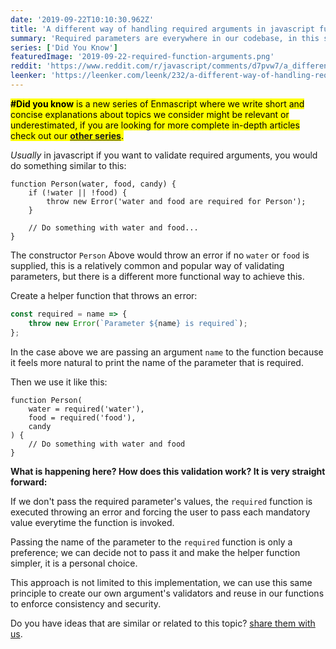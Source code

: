 ```yaml
---
date: '2019-09-22T10:10:30.962Z'
title: 'A different way of handling required arguments in javascript functions'
summary: 'Required parameters are everywhere in our codebase, in this short article we are going to explore a different way of handling them that might just be your new favorite approach.'
series: ['Did You Know']
featuredImage: '2019-09-22-required-function-arguments.png'
reddit: 'https://www.reddit.com/r/javascript/comments/d7pvw7/a_different_way_of_handling_required_arguments_in/'
leenker: 'https://leenker.com/leenk/232/a-different-way-of-handling-required-arguments-in-javascript-functions'
---
```


<mark>**#Did you know** is a new series of Enmascript where we write short and concise explanations about topics we consider might be relevant or underestimated, if you are looking for more complete in-depth articles check out our **[other series](/series)**.</mark>

_Usually_ in javascript if you want to validate required arguments, you would do something similar to this:

```javascript{2,3,4}
function Person(water, food, candy) {
    if (!water || !food) {
        throw new Error('water and food are required for Person');
    }

    // Do something with water and food...
}
```

The constructor `Person` Above would throw an error if no `water` or `food` is supplied, this is a relatively common and popular way of validating parameters, but there is a different more functional way to achieve this.

Create a helper function that throws an error:

```javascript
const required = name => {
    throw new Error(`Parameter ${name} is required`);
};
```

In the case above we are passing an argument `name` to the function because it feels more natural to print the name of the parameter that is required.

Then we use it like this:

```javascript{2,3}
function Person(
    water = required('water'),
    food = required('food'),
    candy
) {
    // Do something with water and food
}
```

**What is happening here? How does this validation work? It is very straight forward:**

If we don't pass the required parameter's values, the `required` function is executed throwing an error and forcing the user to pass each mandatory value everytime the function is invoked.

Passing the name of the parameter to the `required` function is only a preference; we can decide not to pass it and make the helper function simpler, it is a personal choice.

This approach is not limited to this implementation, we can use this same principle to create our own argument's validators and reuse in our functions to enforce consistency and security.

Do you have ideas that are similar or related to this topic? [share them with us](https://www.reddit.com/r/javascript/comments/d7pvw7/a_different_way_of_handling_required_arguments_in/).
